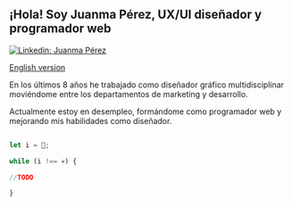 <h2> ¡Hola! Soy Juanma Pérez, UX/UI diseñador y programador web</h2>

[![Linkedin: Juanma Pérez](https://img.shields.io/badge/-juanmapérez-blue?style=flat-square&logo=Linkedin&logoColor=white&link=https://www.linkedin.com/in/juanmaperezpauso/)](https://www.linkedin.com/in/juanmaperezpauso/)

[English version](https://github.com/JuanmaPauso/JuanmaPauso/blob/main/README.md)

En los últimos 8 años he trabajado como diseñador gráfico multidisciplinar moviéndome entre los departamentos de marketing y desarrollo.

Actualmente estoy en desempleo, formándome como programador web y mejorando mis habilidades como diseñador.

```javascript

let i = 🐥;

while (i !== 💀) {

//TODO

}

```
